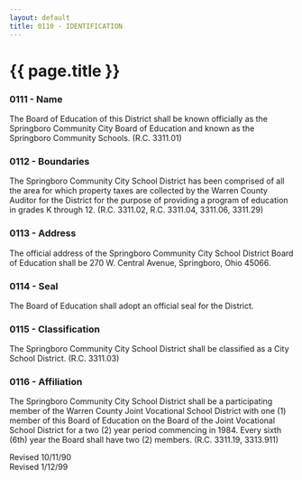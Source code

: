 ```yaml
---
layout: default
title: 0110 - IDENTIFICATION
---
```


{{ page.title }}
================

### 0111 - Name

The Board of Education of this District shall be known officially as the
Springboro Community City Board of Education and known as the Springboro
Community Schools. (R.C. 3311.01)

### 0112 - Boundaries

The Springboro Community City School District has been comprised of all
the area for which property taxes are collected by the Warren County
Auditor for the District for the purpose of providing a program of
education in grades K through 12. (R.C. 3311.02, R.C. 3311.04, 3311.06,
3311.29)

### 0113 - Address

The official address of the Springboro Community City School District
Board of Education shall be 270 W. Central Avenue, Springboro, Ohio
45066.

### 0114 - Seal

The Board of Education shall adopt an official seal for the District.

### 0115 - Classification

The Springboro Community City School District shall be classified as a
City School District. (R.C. 3311.03)

### 0116 - Affiliation

The Springboro Community City School District shall be a participating
member of the Warren County Joint Vocational School District with one
(1) member of this Board of Education on the Board of the Joint
Vocational School District for a two (2) year period commencing in 1984.
Every sixth (6th) year the Board shall have two (2) members. (R.C.
3311.19, 3313.911)

Revised 10/11/90\
 Revised 1/12/99
